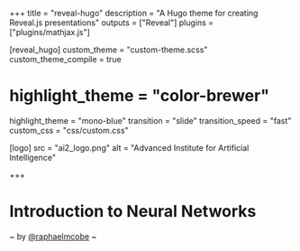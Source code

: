 +++
title = "reveal-hugo"
description = "A Hugo theme for creating Reveal.js presentations"
outputs = ["Reveal"]
plugins = ["plugins/mathjax.js"]

[reveal_hugo]
custom_theme = "custom-theme.scss"
custom_theme_compile = true
# highlight_theme = "color-brewer"
highlight_theme = "mono-blue"
transition = "slide"
transition_speed = "fast"
custom_css = "css/custom.css" 

[logo]
src = "ai2_logo.png"
alt = "Advanced Institute for Artificial Intelligence"


+++

# Introduction to Neural Networks 

~ by [@raphaelmcobe](mailto:cobe@advancedinstitute.ai) ~
